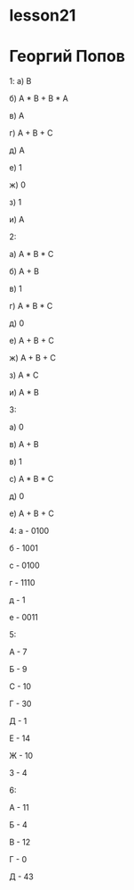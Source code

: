 # lesson21

# Георгий Попов 

1:
  а) B

  б) A * B + B * A

  в) A

  г) A + B + C

  д) A

  е) 1

  ж) 0 

  з) 1

  и) A

2:
             
  а) A * B * C

  б) A + B

  в) 1

  г) A * B * C

  д) 0

  е) A + B + C

  ж) A + B + C

  з) A * C

  и) A * B

3:

 а) 0 

 в) A + B

 в) 1

 с) A * B * C 

 д) 0

 е) A + B + C
 
4:
 a - 0100

 б - 1001

 с - 0100

 г - 1110

 д - 1

 е - 0011

5: 

 A - 7

 Б - 9

 C - 10

 Г - 30

 Д - 1

 Е - 14

 Ж - 10

 З - 4

6: 

 А - 11

 Б - 4 

 В - 12

 Г - 0

 Д - 43

